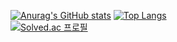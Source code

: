 [![Anurag's GitHub stats](https://github-readme-stats.vercel.app/api?username=ypd01018)](https://github.com/anuraghazra/github-readme-stats)
[![Top Langs](https://github-readme-stats.vercel.app/api/top-langs/?username=ypd01018&layout=compact)](https://github.com/ypd01018/github-readme-stats)
</br>
[![Solved.ac
프로필](http://mazassumnida.wtf/api/v2/generate_badge?boj=ypd01018)](https://solved.ac/ypd01018)
